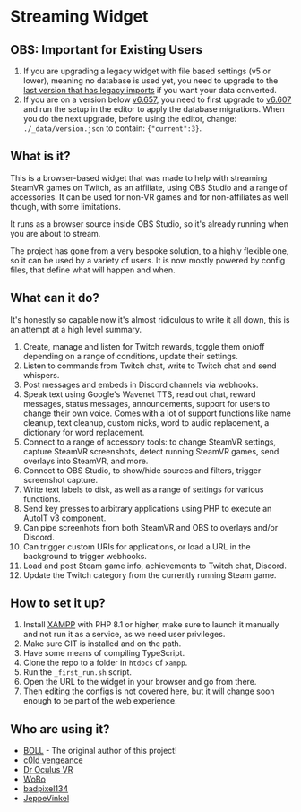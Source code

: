# Streaming Widget
<!--
## Links
* Check out the [user wiki][wiki] to see how to set this up.
* Check out the [dev wiki][dev] if you want to contribute to the project.
* Please post [issues][issues] if you bump into any kind of problem.
-->
## OBS: Important for Existing Users
1. If you are upgrading a legacy widget with file based settings (v5 or lower), meaning no database is used yet, you need to upgrade to the [last version that has legacy imports](https://github.com/BOLL7708/streaming_widget/releases/tag/v6.657) if you want your data converted.
2. If you are on a version below [v6.657](https://github.com/BOLL7708/streaming_widget/releases/tag/v6.657), you need to first upgrade to [v6.607](https://github.com/BOLL7708/streaming_widget/releases/tag/v6.607) and run the setup in the editor to apply the database migrations. When you do the next upgrade, before using the editor, change: `./_data/version.json` to contain: `{"current":3}`.

## What is it?
This is a browser-based widget that was made to help with streaming SteamVR games on Twitch, as an affiliate, using OBS Studio and a range of accessories. It can be used for non-VR games and for non-affiliates as well though, with some limitations. 

It runs as a browser source inside OBS Studio, so it's already running when you are about to stream.

The project has gone from a very bespoke solution, to a highly flexible one, so it can be used by a variety of users. It is now mostly powered by config files, that define what will happen and when.

## What can it do?
It's honestly so capable now it's almost ridiculous to write it all down, this is an attempt at a high level summary.

1. Create, manage and listen for Twitch rewards, toggle them on/off depending on a range of conditions, update their settings.
2. Listen to commands from Twitch chat, write to Twitch chat and send whispers.
3. Post messages and embeds in Discord channels via webhooks.
4. Speak text using Google's Wavenet TTS, read out chat, reward messages, status messages, announcements, support for users to change their own voice. Comes with a lot of support functions like name cleanup, text cleanup, custom nicks, word to audio replacement, a dictionary for word replacement.
5. Connect to a range of accessory tools: to change SteamVR settings, capture SteamVR screenshots, detect running SteamVR games, send overlays into SteamVR, and more.
6. Connect to OBS Studio, to show/hide sources and filters, trigger screenshot capture.
7. Write text labels to disk, as well as a range of settings for various functions.
8. Send key presses to arbitrary applications using PHP to execute an AutoIT v3 component.
9. Can pipe screenhots from both SteamVR and OBS to overlays and/or Discord.
10. Can trigger custom URIs for applications, or load a URL in the background to trigger webhooks.
11. Load and post Steam game info, achievements to Twitch chat, Discord.
12. Update the Twitch category from the currently running Steam game.

## How to set it up?
1. Install [XAMPP](https://www.apachefriends.org/download.html) with PHP 8.1 or higher, make sure to launch it manually and not run it as a service, as we need user privileges.
2. Make sure GIT is installed and on the path.
3. Have some means of compiling TypeScript.
4. Clone the repo to a folder in `htdocs` of `xampp`.
5. Run the `_first_run.sh` script.
6. Open the URL to the widget in your browser and go from there.
7. Then editing the configs is not covered here, but it will change soon enough to be part of the web experience.

## Who are using it?

* [BOLL][twitch] - The original author of this project!
* [c0ld vengeance][c0ldtwitch]
* [Dr Oculus VR][doctwitch]
* [WoBo][wobotwitch]
* [badpixel134][pixeltwitch]
* [JeppeVinkel][jeppetwitch]

[wiki]: https://github.com/BOLL7708/streaming_widget_wiki/wiki
[dev]: https://github.com/BOLL7708/streaming_widget/wiki
[issues]: https://github.com/BOLL7708/streaming_widget/issues

[twitch]: https://twitch.tv/boll7708
[c0ldtwitch]: https://www.twitch.tv/c0ldvengeance
[doctwitch]: https://www.twitch.tv/droculusvr
[wobotwitch]: https://www.twitch.tv/woboloko
[pixeltwitch]: https://www.twitch.tv/badpixel134
[jeppetwitch]: https://www.twitch.tv/jeppevinkel

